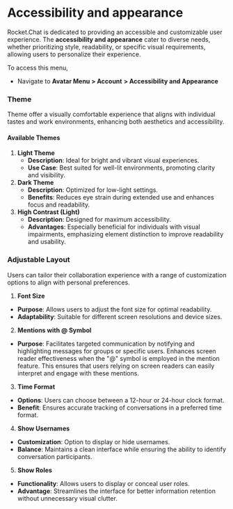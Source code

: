 # Accessibility and appearance

Rocket.Chat is dedicated to providing an accessible and customizable user experience. The **accessibility and appearance** cater to diverse needs, whether prioritizing style, readability, or specific visual requirements, allowing users to personalize their experience.

To access this menu,&#x20;

* Navigate to **Avatar Menu >  Account** **> Accessibility and Appearance**

### Theme&#x20;

Theme offer a visually comfortable experience that aligns with individual tastes and work environments, enhancing both aesthetics and accessibility.

#### Available Themes

1. **Light Theme**
   * **Description**: Ideal for bright and vibrant visual experiences.
   * **Use Case**: Best suited for well-lit environments, promoting clarity and visibility.
2. **Dark Theme**
   * **Description**: Optimized for low-light settings.
   * **Benefits**: Reduces eye strain during extended use and enhances focus and readability.
3. **High Contrast (Light)**
   * **Description**: Designed for maximum accessibility.
   * **Advantages**: Especially beneficial for individuals with visual impairments, emphasizing element distinction to improve readability and usability.

### Adjustable Layout

Users can tailor their collaboration experience with a range of customization options to align with personal preferences.

1. **Font Size**

* **Purpose**: Allows users to adjust the font size for optimal readability.
* **Adaptability**: Suitable for different screen resolutions and device sizes.

2. **Mentions with @ Symbol**

* **Purpose**: Facilitates targeted communication by notifying and highlighting messages for groups or specific users. Enhances screen reader effectiveness when the "@" symbol is employed in the mention feature. This ensures that users relying on screen readers can easily interpret and engage with these mentions.

3. **Time Format**

* **Options**: Users can choose between a 12-hour or 24-hour clock format.
* **Benefit**: Ensures accurate tracking of conversations in a preferred time format.

4. **Show Usernames**

* **Customization**: Option to display or hide usernames.
* **Balance**: Maintains a clean interface while ensuring the ability to identify conversation participants.

5. **Show Roles**

* **Functionality**: Allows users to display or conceal user roles.
* **Advantage**: Streamlines the interface for better information retention without unnecessary visual clutter.

